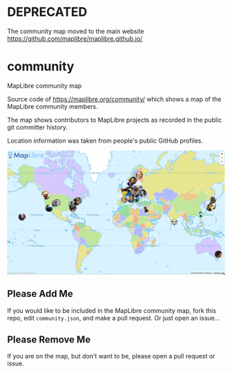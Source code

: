 # DEPRECATED

The community map moved to the main website https://github.com/maplibre/maplibre.github.io/

# community
MapLibre community map 

Source code of https://maplibre.org/community/ which shows a map of the MapLibre community members.

The map shows contributors to MapLibre projects as recorded in the public git committer history.

Location information was taken from people's public GitHub profiles.

<a href="https://maplibre.org/community/"><img src="map.png" width=650></a>

## Please Add Me

If you would like to be included in the MapLibre community map, fork this repo, edit `community.json`, and make a pull request. Or just open an issue...

## Please Remove Me

If you are on the map, but don't want to be, please open a pull request or issue.

